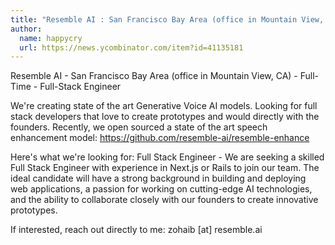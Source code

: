 ```yaml
---
title: "Resemble AI : San Francisco Bay Area (office in Mountain View, CA)"
author:
  name: happycry
  url: https://news.ycombinator.com/item?id=41135181
---
```

Resemble AI - San Francisco Bay Area (office in Mountain View, CA) - Full-Time - Full-Stack Engineer

We&#x27;re creating state of the art Generative Voice AI models. Looking for full stack developers that love to create prototypes and would directly with the founders. Recently, we open sourced a state of the art speech enhancement model: <a href="https:&#x2F;&#x2F;github.com&#x2F;resemble-ai&#x2F;resemble-enhance">https:&#x2F;&#x2F;github.com&#x2F;resemble-ai&#x2F;resemble-enhance</a>

Here&#x27;s what we&#x27;re looking for:
Full Stack Engineer - We are seeking a skilled Full Stack Engineer with experience in Next.js or Rails to join our team. The ideal candidate will have a strong background in building and deploying web applications, a passion for working on cutting-edge AI technologies, and the ability to collaborate closely with our founders to create innovative prototypes.

If interested, reach out directly to me: zohaib [at] resemble.ai
